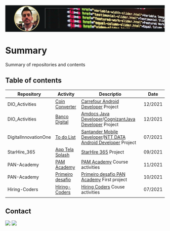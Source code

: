 <img alt="logo DIO.me" src="https://github.com/joaomhernandes/DIO_Activities/blob/main/Assets/Perfil.svg" style="width: 100%, height: auto, margin-left: auto, margin-left: auto" />

# Summary

Summary of repositories and contents


## Table of contents

Repository| Activity  | Descriptio  | Date |
|   ---     |   ---     |     ---     |       ---        |
| DIO_Activities |[Coin Converter](https://github.com/joaomhernandes/DIO_Activities/tree/main/Carrefour%20Android%20Developer/coin-converter) | [Carrefour Android Developer](https://github.com/joaomhernandes/DIO_Activities/tree/main/Carrefour%20Android%20Developer) Project | 12/2021 |
| DIO_Activities |[Banco Digital](https://github.com/joaomhernandes/DIO_Activities/tree/main/CognizantJavaDeveloper/BancoDigital) | [Amdocs Java Developer](https://github.com/joaomhernandes/DIO_Activities/tree/main/AmdocsJavaDeveloper)/[CognizantJava Developer](https://github.com/joaomhernandes/DIO_Activities/tree/main/CognizantJavaDeveloper) Project | 12/2021|
| DigitalInnovationOne | [To do List](https://github.com/joaomhernandes/DigitalInnovationOne/tree/main/To%20Do%20List) | [Santander Mobile Developer](https://github.com/joaomhernandes/DIO_Activities/tree/main/SantanderMobileDeveloper)/[NTT DATA Android Developer](https://github.com/joaomhernandes/DIO_Activities/tree/main/NTTDataAndroidDeveloper) Project| 07/2021 |
| StarHire_365 | [App Tela Splash](https://github.com/joaomhernandes/StarHire_365/tree/main/AppTelaSplash)|  [StarHire 365](https://github.com/joaomhernandes/StarHire_365) Project | 09/2021 |
| PAN-Academy | [PAM Academy](https://github.com/joaomhernandes/PAN-Academy) |[PAM Academy](https://github.com/joaomhernandes/PAN-Academy) Course activities | 11/2021 |
| PAN-Academy | [Primeiro desafio](https://github.com/joaomhernandes/PrimeiroDesafioT1/tree/Jo%C3%A3o-Maur%C3%ADcio/Jo%C3%A3oMaur%C3%ADcioHCarrenho)|[Primeiro desafio PAN Academy](https://github.com/joaomhernandes/PrimeiroDesafioT1/tree/Jo%C3%A3o-Maur%C3%ADcio/Jo%C3%A3oMaur%C3%ADcioHCarrenho) First project | 10/2021 |
| Hiring-Coders | [Hiring-Coders](https://github.com/joaomhernandes/Hiring-Coders)|[Hiring Coders](https://github.com/joaomhernandes/Hiring-Coders) Couse activities | 07/2021 |
|           ||           |             |                  |


## Contact

<a href="https://www.linkedin.com/in/joão-maurício-hernandes-carrenho/" target="_blank"><img src="https://img.shields.io/badge/-LinkedIn-%230077B5?style=for-the-badge&logo=linkedin&logoColor=white" target="_blank"></a> <a href="https://github.com/joaomhernandes" target="_blank"><img src="https://img.shields.io/github/followers/joaomhernandes?label=Joaomhernandes&style=for-the-badge" target="_blank"></a> 
